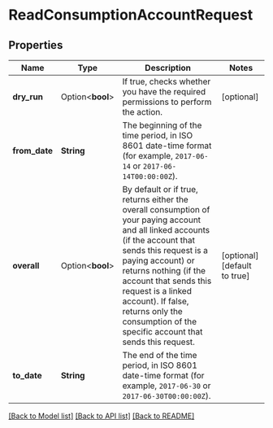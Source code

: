 # ReadConsumptionAccountRequest

## Properties

Name | Type | Description | Notes
------------ | ------------- | ------------- | -------------
**dry_run** | Option<**bool**> | If true, checks whether you have the required permissions to perform the action. | [optional]
**from_date** | **String** | The beginning of the time period, in ISO 8601 date-time format (for example, `2017-06-14` or `2017-06-14T00:00:00Z`). | 
**overall** | Option<**bool**> | By default or if true, returns either the overall consumption of your paying account and all linked accounts (if the account that sends this request is a paying account) or returns nothing (if the account that sends this request is a linked account). If false, returns only the consumption of the specific account that sends this request. | [optional][default to true]
**to_date** | **String** | The end of the time period, in ISO 8601 date-time format (for example, `2017-06-30` or `2017-06-30T00:00:00Z`). | 

[[Back to Model list]](../README.md#documentation-for-models) [[Back to API list]](../README.md#documentation-for-api-endpoints) [[Back to README]](../README.md)


